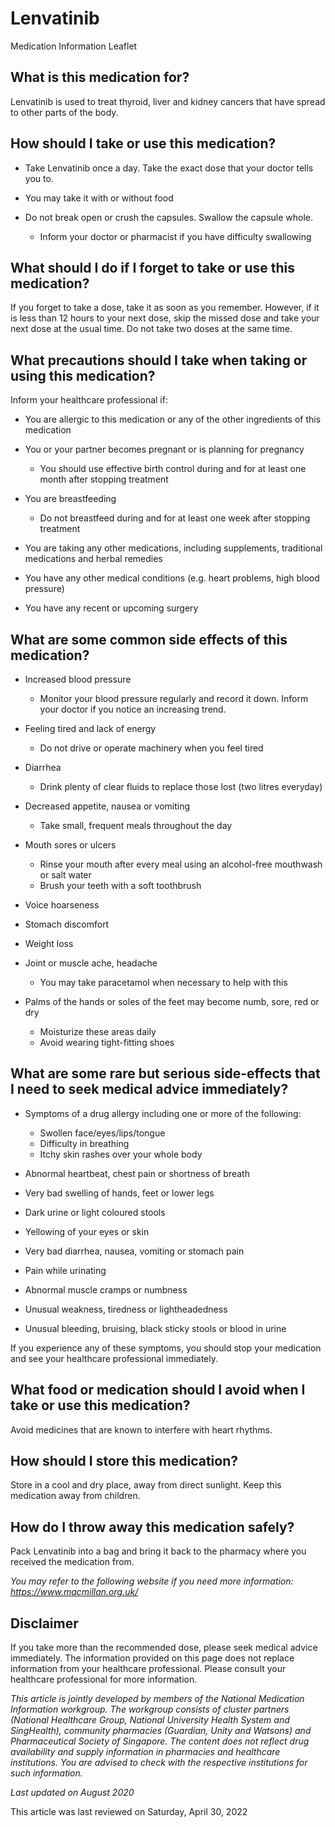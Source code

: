 # Lenvatinib

Medication Information Leaflet

What is this medication for?
----------------------------

Lenvatinib is used to treat thyroid, liver and kidney cancers that have spread to other parts of the body.

How should I take or use this medication?
-----------------------------------------

* Take Lenvatinib once a day. Take the exact dose that your doctor tells you to.
* You may take it with or without food
* Do not break open or crush the capsules. Swallow the capsule whole.

  + Inform your doctor or pharmacist if you have difficulty swallowing

What should I do if I forget to take or use this medication?
------------------------------------------------------------

If you forget to take a dose, take it as soon as you remember. However, if it is less than 12 hours to your next dose, skip the missed dose and take your next dose at the usual time. Do not take two doses at the same time.

What precautions should I take when taking or using this medication?
--------------------------------------------------------------------

Inform your healthcare professional if:

* You are allergic to this medication or any of the other ingredients of this medication
* You or your partner becomes pregnant or is planning for pregnancy

  + You should use effective birth control during and for at least one month after stopping treatment
* You are breastfeeding

  + Do not breastfeed during and for at least one week after stopping treatment
* You are taking any other medications, including supplements, traditional medications and herbal remedies
* You have any other medical conditions (e.g. heart problems, high blood pressure)
* You have any recent or upcoming surgery

What are some common side effects of this medication?
-----------------------------------------------------

* Increased blood pressure

  + Monitor your blood pressure regularly and record it down. Inform your doctor if you notice an increasing trend.
* Feeling tired and lack of energy

  + Do not drive or operate machinery when you feel tired
* Diarrhea

  + Drink plenty of clear fluids to replace those lost (two litres everyday)
* Decreased appetite, nausea or vomiting

  + Take small, frequent meals throughout the day
* Mouth sores or ulcers

  + Rinse your mouth after every meal using an alcohol-free mouthwash or salt water
  + Brush your teeth with a soft toothbrush
* Voice hoarseness
* Stomach discomfort
* Weight loss
* Joint or muscle ache, headache

  + You may take paracetamol when necessary to help with this
* Palms of the hands or soles of the feet may become numb, sore, red or dry

  + Moisturize these areas daily
  + Avoid wearing tight-fitting shoes

What are some rare but serious side-effects that I need to seek medical advice immediately?
-------------------------------------------------------------------------------------------

* Symptoms of a drug allergy including one or more of the following:

  + Swollen face/eyes/lips/tongue
  + Difficulty in breathing
  + Itchy skin rashes over your whole body
* Abnormal heartbeat, chest pain or shortness of breath
* Very bad swelling of hands, feet or lower legs
* Dark urine or light coloured stools
* Yellowing of your eyes or skin
* Very bad diarrhea, nausea, vomiting or stomach pain
* Pain while urinating
* Abnormal muscle cramps or numbness
* Unusual weakness, tiredness or lightheadedness
* Unusual bleeding, bruising, black sticky stools or blood in urine

If you experience any of these symptoms, you should stop your medication and see your healthcare professional immediately.

What food or medication should I avoid when I take or use this medication?
--------------------------------------------------------------------------

Avoid medicines that are known to interfere with heart rhythms.

How should I store this medication?
-----------------------------------

Store in a cool and dry place, away from direct sunlight. Keep this medication away from children.

How do I throw away this medication safely?
-------------------------------------------

Pack Lenvatinib into a bag and bring it back to the pharmacy where you received the medication from.

*You may refer to the following website if you need more information: <https://www.macmillan.org.uk/>*

Disclaimer
----------

If you take more than the recommended dose, please seek medical advice immediately. The information provided on this page does not replace information from your healthcare professional. Please consult your healthcare professional for more information.

*This article is jointly developed by members of the National Medication Information workgroup. The workgroup consists of cluster partners (National Healthcare Group, National University Health System and SingHealth), community pharmacies (Guardian, Unity and Watsons) and Pharmaceutical Society of Singapore. The content does not reflect drug availability and supply information in pharmacies and healthcare institutions. You are advised to check with the respective institutions for such information.*

*Last updated on August 2020*

This article was last reviewed on
Saturday, April 30, 2022